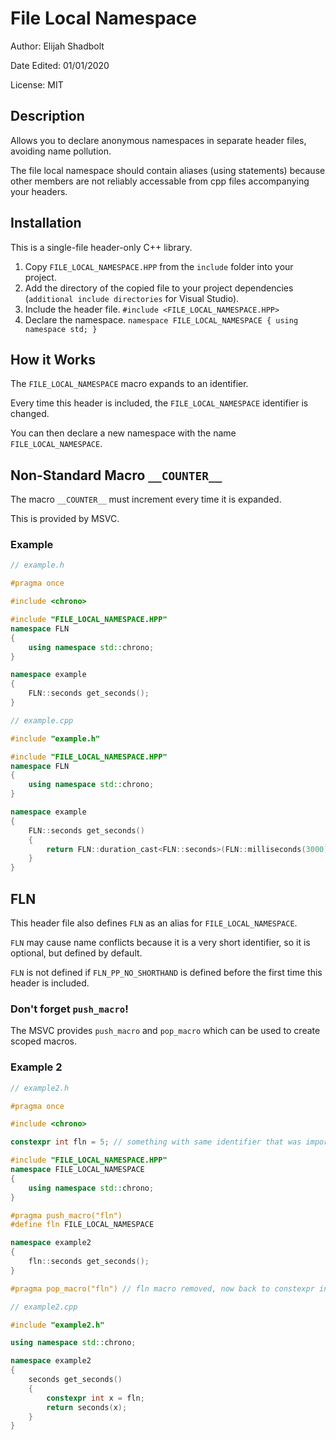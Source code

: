 
# File Local Namespace

Author: Elijah Shadbolt

Date Edited: 01/01/2020

License: MIT

## Description

Allows you to declare anonymous namespaces in separate header files, avoiding name pollution.

The file local namespace should contain aliases (using statements) because other members are not reliably accessable from cpp files accompanying your headers.

## Installation

This is a single-file header-only C++ library.

1. Copy `FILE_LOCAL_NAMESPACE.HPP` from the `include` folder into your project.
2. Add the directory of the copied file to your project dependencies (`additional include directories` for Visual Studio).
3. Include the header file. `#include <FILE_LOCAL_NAMESPACE.HPP>`
4. Declare the namespace. `namespace FILE_LOCAL_NAMESPACE { using namespace std; }`

## How it Works

The `FILE_LOCAL_NAMESPACE` macro expands to an identifier.

Every time this header is included, the `FILE_LOCAL_NAMESPACE` identifier is changed.

You can then declare a new namespace with the name `FILE_LOCAL_NAMESPACE`.

## Non-Standard Macro `__COUNTER__`

The macro `__COUNTER__` must increment every time it is expanded.

This is provided by MSVC.

### Example

```cpp
// example.h

#pragma once

#include <chrono>

#include "FILE_LOCAL_NAMESPACE.HPP"
namespace FLN
{
	using namespace std::chrono;
}

namespace example
{
	FLN::seconds get_seconds();
}
```

```cpp
// example.cpp

#include "example.h"

#include "FILE_LOCAL_NAMESPACE.HPP"
namespace FLN
{
	using namespace std::chrono;
}

namespace example
{
	FLN::seconds get_seconds()
	{
		return FLN::duration_cast<FLN::seconds>(FLN::milliseconds(3000));
	}
}
```

## FLN

This header file also defines `FLN` as an alias for `FILE_LOCAL_NAMESPACE`.

`FLN` may cause name conflicts because it is a very short identifier, so it is optional, but defined by default.

`FLN` is not defined if `FLN_PP_NO_SHORTHAND` is defined before the first time this header is included.

### Don't forget `push_macro`!

The MSVC provides `push_macro` and `pop_macro` which can be used to create scoped macros.

### Example 2

```cpp
// example2.h

#pragma once

#include <chrono>

constexpr int fln = 5; // something with same identifier that was imported unknowingly

#include "FILE_LOCAL_NAMESPACE.HPP"
namespace FILE_LOCAL_NAMESPACE
{
	using namespace std::chrono;
}

#pragma push_macro("fln")
#define fln FILE_LOCAL_NAMESPACE

namespace example2
{
	fln::seconds get_seconds();
}

#pragma pop_macro("fln") // fln macro removed, now back to constexpr int fln
```

```cpp
// example2.cpp

#include "example2.h"

using namespace std::chrono;

namespace example2
{
	seconds get_seconds()
	{
		constexpr int x = fln;
		return seconds(x);
	}
}
```
